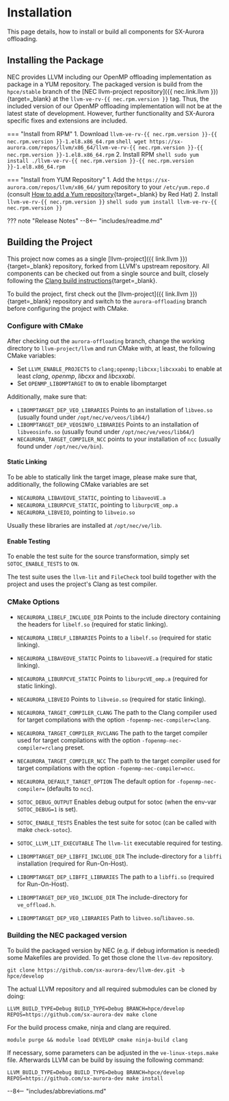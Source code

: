 # Installation

This page details, how to install or build all components for SX-Aurora offloading.

## Installing the Package
NEC provides LLVM including our OpenMP offloading implementation as package in a YUM repository.
The packaged version is build from the `hpce/stable` branch of the [NEC llvm-project repository]({{ nec.link.llvm }}){target=_blank} at the `llvm-ve-rv-{{ nec.rpm.version }}` tag.
Thus, the included version of our OpenMP offloading implementation will not be at the latest state of development.
However, further functionality and SX-Aurora specific fixes and extensions are included.

=== "Install from RPM"
    1. Download `llvm-ve-rv-{{ nec.rpm.version }}-{{ nec.rpm.version }}-1.el8.x86_64.rpm`
      ``` shell
      wget https://sx-aurora.com/repos/llvm/x86_64/llvm-ve-rv-{{ nec.rpm.version }}-{{ nec.rpm.version }}-1.el8.x86_64.rpm
      ```
    2. Install RPM
      ``` shell
      sudo yum install ./llvm-ve-rv-{{ nec.rpm.version }}-{{ nec.rpm.version }}-1.el8.x86_64.rpm
      ```

=== "Install from YUM Repository"
    1. Add the `https://sx-aurora.com/repos/llvm/x86_64/` yum repository to your `/etc/yum.repo.d` (consult [How to add a Yum repository](https://www.redhat.com/sysadmin/add-yum-repository#manually-set-up-a-respository){target=_blank} by Red Hat)
    2. Install `llvm-ve-rv-{{ nec.rpm.version }}`
      ``` shell
      sudo yum install llvm-ve-rv-{{ nec.rpm.version }}
      ```

??? note "Release Notes"
    --8<-- "includes/readme.md"

## Building the Project
This project now comes as a single [llvm-project]({{ link.llvm }}){target=_blank} repository,
forked from LLVM's upstream repository.
All components can be checked out from a single source and built,
closely following the [Clang build instructions](https://Clang.llvm.org/get_started.html){target=_blank}.

To build the project, first check out the [llvm-project]({{ link.llvm }}){target=_blank} repository and
switch to the `aurora-offloading` branch before configuring the project with CMake.

### Configure with CMake
After checking out the `aurora-offloading` branch,
change the working directory to `llvm-project/llvm` and run CMake with, at least,
the following CMake variables:

- Set `LLVM_ENABLE_PROJECTS` to `clang;openmp;libcxx;libcxxabi` to enable at least *clang*, *openmp*, *libcxx* and *libcxxabi*.
- Set `OPENMP_LIBOMPTARGET` to `ON` to enable libomptarget

Additionally, make sure that:

- `LIBOMPTARGET_DEP_VEO_LIBRARIES` Points to an installation of `libveo.so` (usually found under `/opt/nec/ve/veos/lib64/`)
- `LIBOMPTARGET_DEP_VEOSINFO_LIBRARIES` Points to an installation of `libveosinfo.so` (usually found under `/opt/nec/ve/veos/lib64/`)
- `NECAURORA_TARGET_COMPILER_NCC` points to your installation of `ncc` (usually found under `/opt/nec/ve/bin`).

#### Static Linking
To be able to statically link the target image, please make sure that, additionally, the following CMake variables are set

- `NECAURORA_LIBAVEOVE_STATIC`, pointing to `libaveoVE.a`
- `NECAURORA_LIBURPCVE_STATIC`, pointing to `liburpcVE_omp.a`
- `NECAURORA_LIBVEIO`, pointing to `libveio.so`

Usually these libraries are installed at `/opt/nec/ve/lib`.

#### Enable Testing
To enable the test suite for the source transformation, simply set `SOTOC_ENABLE_TESTS` to `ON`.

The test suite uses the `llvm-lit` and `FileCheck` tool build together with the project and uses the project's Clang as test compiler.

### CMake Options
- `NECAURORA_LIBELF_INCLUDE_DIR`
Points to the include directory containing the headers for `libelf.so` (required for static linking).

- `NECAURORA_LIBELF_LIBRARIES`
  Points to a `libelf.so` (required for static linking).

- `NECAURORA_LIBAVEOVE_STATIC`
  Points to `libaveoVE.a` (required for static linking).

- `NECAURORA_LIBURPCVE_STATIC`
  Points to `liburpcVE_omp.a` (required for static linking).

- `NECAURORA_LIBVEIO`
  Points to `libveio.so` (required for static linking).

- `NECAURORA_TARGET_COMPILER_CLANG`
  The path to the Clang compiler used for target compilations with the option `-fopenmp-nec-compiler=clang`.

- `NECAURORA_TARGET_COMPILER_RVCLANG`
  The path to the target compiler used for target compilations with the option `-fopenmp-nec-compiler=rclang` preset.

- `NECAURORA_TARGET_COMPILER_NCC`
  The path to the target compiler used for target compilations with the option `-fopenmp-nec-compiler=ncc`.

- `NECAURORA_DEFAULT_TARGET_OPTION`
  The default option for `-fopenmp-nec-compiler=` (defaults to `ncc`).

- `SOTOC_DEBUG_OUTPUT`
  Enables debug output for sotoc (when the env-var `SOTOC_DEBUG=1` is set).

- `SOTOC_ENABLE_TESTS`
  Enables the test suite for sotoc (can be called with make `check-sotoc`).

- `SOTOC_LLVM_LIT_EXECUTABLE`
  The `llvm-lit` executable required for testing.

- `LIBOMPTARGET_DEP_LIBFFI_INCLUDE_DIR`
  The include-directory for a `libffi` installation (required for Run-On-Host).

- `LIBOMPTARGET_DEP_LIBFFI_LIBRARIES`
  The path to a `libffi.so` (required for Run-On-Host).

- `LIBOMPTARGET_DEP_VEO_INCLUDE_DIR`
  The include-directory for `ve_offload.h`.

- `LIBOMPTARGET_DEP_VEO_LIBRARIES`
  Path to `libveo.so`/`libaveo.so`.

### Building the NEC packaged version
To build the packaged version by NEC (e.g. if debug information is needed) some Makefiles are provided.
To get those clone the `llvm-dev` repository.
```
git clone https://github.com/sx-aurora-dev/llvm-dev.git -b hpce/develop
```
The actual LLVM repository and all required submodules can be cloned by doing:
```
LLVM_BUILD_TYPE=Debug BUILD_TYPE=Debug BRANCH=hpce/develop REPOS=https://github.com/sx-aurora-dev make clone
```
For the build process cmake, ninja and clang are required.
```
module purge && module load DEVELOP cmake ninja-build clang
```
If necessary, some parameters can be adjusted in the `ve-linux-steps.make` file. Afterwards LLVM can be build by issuing the following command:
```
LLVM_BUILD_TYPE=Debug BUILD_TYPE=Debug BRANCH=hpce/develop REPOS=https://github.com/sx-aurora-dev make install
```
--8<-- "includes/abbreviations.md"
